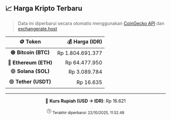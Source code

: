 

<!-- HARGA_KRIPTO -->
## 📈 Harga Kripto Terbaru

> Data ini diperbarui secara otomatis menggunakan [CoinGecko API](https://www.coingecko.com/) dan [exchangerate.host](https://exchangerate.host/)

<div align="center">

| 🪙 Token | 💰 Harga (IDR) |
|:------:|---------------:|
| 🟠 **Bitcoin (BTC)**   | Rp 1.804.691.377 |
| 🔵 **Ethereum (ETH)**  | Rp 64.477.950 |
| 🟣 **Solana (SOL)**    | Rp 3.089.784 |
| 🟢 **Tether (USDT)**   | Rp 16.635 |

---

💱 **Kurs Rupiah (USD → IDR)**: Rp 16.621

🕒 <sub>Terakhir diperbarui: 22/10/2025, 11.52.48</sub>

</div>
<!-- /HARGA_KRIPTO -->